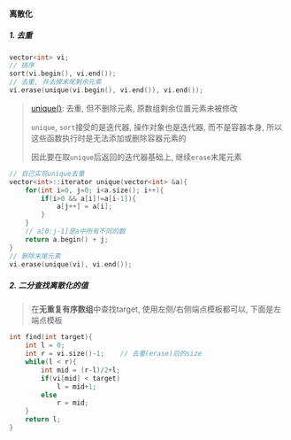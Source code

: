 #### 离散化

##### 1. 去重
```CPP
vector<int> vi;
// 排序
sort(vi.begin(), vi.end());
// 去重, 并去掉末尾剩余元素
vi.erase(unique(vi.begin(), vi.end()), vi.end());
```

> [unique()](https://blog.csdn.net/hhmy77/article/details/82902389): 去重, 但不删除元素, 原数组剩余位置元素未被修改
> 
> `unique`, `sort`接受的是迭代器, 操作对象也是迭代器, 而不是容器本身, 所以这些函数执行时是无法添加或删除容器元素的
> 
> 因此要在取`unique`后返回的迭代器基础上, 继续`erase`末尾元素
```CPP
// 自己实现unique去重
vector<int>::iterator unique(vector<int> &a){
    for(int i=0, j=0; i<a.size(); i++){
        if(i>0 && a[i]!=a[i-1]){
            a[j++] = a[i];
        }
    }
    // a[0:j-1]是a中所有不同的数
    return a.begin() + j;
}
// 删除末尾元素
vi.erase(unique(vi), vi.end());
```

##### 2. 二分查找离散化的值
> 在**无重复有序数组**中查找target, 使用左侧/右侧端点模板都可以, 下面是左端点模板
```CPP
int find(int target){
    int l = 0;
    int r = vi.size()-1;    // 去重(erase)后的size
    while(l < r){
        int mid = (r-l)/2+l;
        if(vi[mid] < target)
            l = mid+1;
        else
            r = mid;
    }
    return l;
}
```